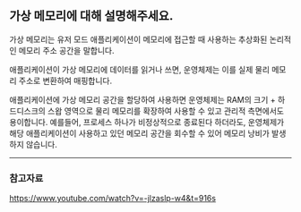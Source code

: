 ## 가상 메모리에 대해 설명해주세요.

가상 메모리는 유저 모드 애플리케이션이 메모리에 접근할 때 사용하는 추상화된 논리적인 메모리 주소 공간을 말합니다.

애플리케이션이 가상 메모리에 데이터를 읽거나 쓰면, 운영체제는 이를 실제 물리 메모리 주소로 변환하여 매핑합니다.

애플리케이션에 가상 메모리 공간을 할당하여 사용하면 운영체제는 RAM의 크기 + 하드디스크의 스왑 영역으로 물리 메모리를 확장하여 사용할 수 있고
관리적 측면에서도 용이합니다. 예를들어, 프로세스 하나가 비정상적으로 종료된다 하더라도, 운영체제가 해당 애플리케이션이 사용하고 있던 메모리 공간을 회수할 수 있어 메모리 낭비가 발생하지 않습니다.

---
### 참고자료

https://www.youtube.com/watch?v=-jlzaslp-w4&t=916s
